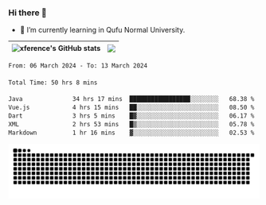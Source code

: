 ### Hi there 👋

<!--
**xference/xference** is a ✨ _special_ ✨ repository because its `README.md` (this file) appears on your GitHub profile.

Here are some ideas to get you started:

- 🔭 I’m currently working on ...

- 👯 I’m looking to collaborate on ...
- 🤔 I’m looking for help with ...
- 💬 Ask me about ...
- 📫 How to reach me: ...
- 😄 Pronouns: ...
- ⚡ Fun fact: ...
-->
- 🌱 I’m currently learning in Qufu Normal University.


| <img src="https://github-readme-stats.vercel.app/api?username=xference&show_icons=true&theme=ambient_gradient" alt="xference's GitHub stats" align="center"/> | <img src="https://github-readme-streak-stats.herokuapp.com/?user=xference"  style="zoom:100%;" align="center"/> |
| ------------------------------------------------------------ | ------------------------------------------------------------ |

<!--START_SECTION:waka-->

```txt
From: 06 March 2024 - To: 13 March 2024

Total Time: 50 hrs 8 mins

Java              34 hrs 17 mins  █████████████████░░░░░░░░   68.38 %
Vue.js            4 hrs 15 mins   ██░░░░░░░░░░░░░░░░░░░░░░░   08.50 %
Dart              3 hrs 5 mins    █▓░░░░░░░░░░░░░░░░░░░░░░░   06.17 %
XML               2 hrs 53 mins   █▒░░░░░░░░░░░░░░░░░░░░░░░   05.78 %
Markdown          1 hr 16 mins    ▓░░░░░░░░░░░░░░░░░░░░░░░░   02.53 %
```

<!--END_SECTION:waka-->

<picture>
  <source media="(prefers-color-scheme: dark)" srcset="https://raw.githubusercontent.com/xference/xference/output/github-contribution-grid-snake-dark.svg" />
  <source media="(prefers-color-scheme: light)" srcset="https://raw.githubusercontent.com/xference/xference/output/github-contribution-grid-snake.svg" />
  <img alt="github-snake" src="https://raw.githubusercontent.com/xference/xference/output/github-contribution-grid-snake.svg" />
</picture>
